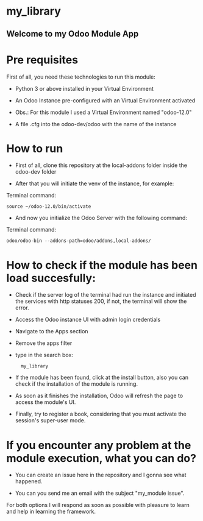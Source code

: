 # my_library

## Welcome to my Odoo Module App

# Pre requisites

First of all, you need these technologies to run this module:

- Python 3 or above installed in your Virtual Environment

- An Odoo Instance pre-configured with an Virtual Environment activated

- Obs.: For this module I used a Virtual Environment named "odoo-12.0"

- A file .cfg into the odoo-dev/odoo with the name of the instance

# How to run

- First of all, clone this repository at the local-addons folder inside the odoo-dev folder

- After that you will initiate the venv of the instance, for example:

Terminal command: 
    
    source ~/odoo-12.0/bin/activate

- And now you initialize the Odoo Server with the following command:
    
Terminal command:

    odoo/odoo-bin --addons-path=odoo/addons,local-addons/

# How to check if the module has been load succesfully:

- Check if the server log of the terminal had run the instance and initiated the services with http statuses 200, if not, the terminal will show the error.

- Access the Odoo instance UI with admin login credentials

- Navigate to the Apps section

- Remove the apps filter

- type in the search box:

        my_library
    
- If the module has been found, click at the install button, also you can check if the installation of the module is running.

- As soon as it finishes the installation, Odoo will refresh the page to access the module's UI.

- Finally, try to register a book, considering that you must activate the session's super-user mode.

# If you encounter any problem at the module execution, what you can do?

- You can create an issue here in the repository and I gonna see what happened.

- You can you send me an email with the subject "my_module issue".

For both options I will respond as soon as possible with pleasure to learn and help in learning the framework.